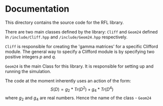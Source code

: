 # Documentation

This directory contains the source code for the RFL library.

There are two main classes defined by the library: `Cliff` and `Geom24` defined in `/include/Cliff.hpp` and `/include/Geom24.hpp` respectively.

`Cliff` is responsible for creating the 'gamma matrices' for a specific Clifford module.
The general way to specify a Clifford module is by specifying two positive integers $p$ and $q$.

`Geom24` is the main Class for this library. It is responsible for setting up and running the simulation.

The code at the moment inherently uses an action of the form:
$$S(D) = g_2* Tr(D^2) + g_4*Tr(D^4) $$
where $g_2$ and $g_4$ are real numbers. Hence the name of the class - `Geom24`
